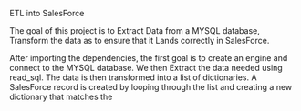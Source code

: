 ETL into SalesForce

The goal of this project is to Extract Data from a MYSQL database, Transform the data as to ensure that it Lands correctly in SalesForce. 

After importing the dependencies, the first goal is to create an engine and connect to the MYSQL database. We then Extract the data needed using read_sql. The data is then transformed into a list of dictionaries. A SalesForce record is created by looping through the list and creating a new dictionary that matches the 